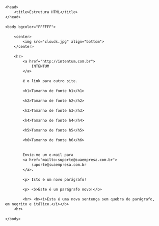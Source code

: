 <html>

	<head>
		<title>Estrutura HTML</title>
	</head>  

	<body bgcolor="FFFFFF">
	
		<center>
			<img src="clouds.jpg" align="bottom">
		</center>

		<hr>
			<a href="http://intentum.com.br">
				INTENTUM
			</a>

			é o link para outro site.

			<h1>Tamanho de fonte h1</h1>

			<h2>Tamanho de fonte h2</h2>

			<h3>Tamanho de fonte h3</h3>

			<h4>Tamanho de fonte h4</h4>

			<h5>Tamanho de fonte h5</h5>

			<h6>Tamanho de fonte h6</h6>


			Envie-me um e-mail para 
			<a href="mailto:suporte@suaempresa.com.br">
				suporte@suaempresa.com.br
			</a>.

			<p> Isto é um novo parágrafo!

			<p> <b>Este é um parágrafo novo!</b>

			<br> <b><i>Esta é uma nova sentença sem quebra de parágrafo, em negrito e itálico.</i></b>  
		<hr>

	</body>  

</html>